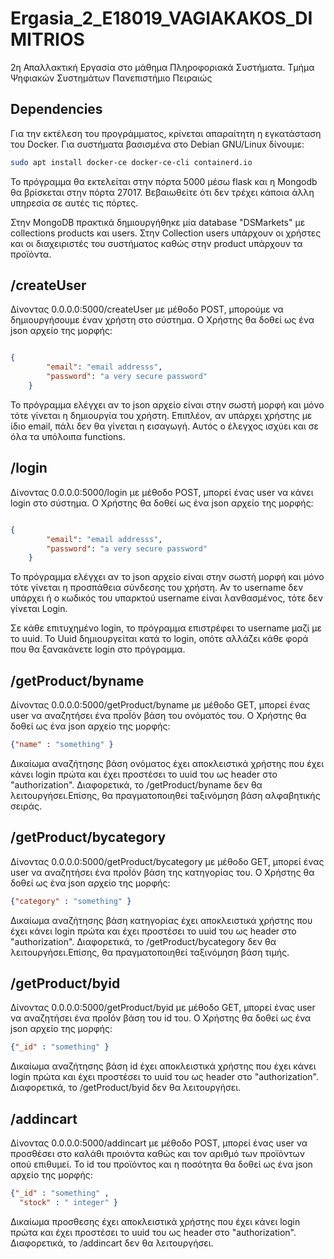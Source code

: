 # Ergasia_2_E18019_VAGIAKAKOS_DIMITRIOS
2η Απαλλακτική Εργασία στο μάθημα Πληροφοριακά Συστήματα. Τμήμα Ψηφιακών Συστημάτων Πανεπιστήμιο Πειραιώς

## Dependencies

Για την εκτέλεση του προγράμματος, κρίνεται απαραίτητη η εγκατάσταση του Docker. Για συστήματα βασισμένα στο Debian GNU/Linux δίνουμε:

```bash
sudo apt install docker-ce docker-ce-cli containerd.io
```
Το πρόγραμμα θα εκτελείται στην πόρτα 5000 μέσω flask και η Mongodb θα βρίσκεται στην πόρτα 27017. Βεβαιωθείτε ότι δεν τρέχει κάποια άλλη υπηρεσία σε αυτές τις πόρτες.

Στην MongoDB πρακτικά δημιουργήθηκε μία database "DSMarkets" με collections products και users. Στην Collection users υπάρχουν οι χρήστες και οι διαχειριστές του συστήματος καθώς στην product υπάρχουν τα προϊόντα.

## /createUser

Δίνοντας 0.0.0.0:5000/createUser με μέθοδο POST, μπορούμε να δημιουργήσουμε έναν χρήστη στο σύστημα. Ο Χρήστης θα δοθεί ως ένα json αρχείο της μορφής:

```json

{
        "email": "email addresss", 
        "password": "a very secure password"
    }
```
To πρόγραμμα ελέγχει αν το json αρχείο είναι στην σωστή μορφή και μόνο τότε γίνεται η δημιουργία του χρήστη. Επιπλέον, αν υπάρχει χρήστης με ίδιο email, πάλι δεν θα γίνεται η εισαγωγή. Aυτός ο έλεγχος ισχύει και σε όλα τα υπόλοιπα functions.

## /login 

Δίνοντας 0.0.0.0:5000/login με μέθοδο POST, μπορεί ένας user να κάνει login στο σύστημα. Ο Χρήστης θα δοθεί ως ένα json αρχείο της μορφής:

```json

{
        "email": "email addresss", 
        "password": "a very secure password"
    }
```

To πρόγραμμα ελέγχει αν το json αρχείο είναι στην σωστή μορφή και μόνο τότε γίνεται η προσπάθεια σύνδεσης του χρήστη. Αν το username δεν υπάρχει ή ο κωδικός του υπαρκτού username είναι λανθασμένος, τότε δεν γίνεται Login. 

Σε κάθε επιτυχημένο login, το πρόγραμμα επιστρέφει το username μαζί με το uuid. Το Uuid δημιουργείται κατά τo login, οπότε αλλάζει κάθε φορά που θα ξανακάνετε login στο πρόγραμμα.


## /getProduct/byname
Δίνοντας 0.0.0.0:5000/getProduct/byname με μέθοδο GET, μπορεί ένας user να αναζητήσει ένα προΪόν βάση του ονόματός του. Ο Χρήστης θα δοθεί ως ένα json αρχείο της μορφής:

```json
{"name" : "something" }
 ```
 Δικαίωμα αναζήτησης βάση ονόματος έχει αποκλειστικά χρήστης που έχει κάνει login πρώτα και έχει προστέσει το uuid του ως header στο "authorization". Διαφορετικά, το /getProduct/byname δεν θα λειτουργήσει.Επίσης, θα πραγματοποιηθεί ταξινόμηση βάση αλφαβητικής σειράς.
 
 ## /getProduct/bycategory
Δίνοντας 0.0.0.0:5000/getProduct/bycategory με μέθοδο GET, μπορεί ένας user να αναζητήσει ένα προΪόν βάση της κατηγορίας του. Ο Χρήστης θα δοθεί ως ένα json αρχείο της μορφής:

```json
{"category" : "something" }
 ```
 Δικαίωμα αναζήτησης βάση κατηγορίας έχει αποκλειστικά χρήστης που έχει κάνει login πρώτα και έχει προστέσει το uuid του ως header στο "authorization". Διαφορετικά, το /getProduct/bycategory δεν θα λειτουργήσει.Επίσης, θα πραγματοποιηθεί ταξινόμηση βάση τιμής.

 ## /getProduct/byid
Δίνοντας 0.0.0.0:5000/getProduct/byid με μέθοδο GET, μπορεί ένας user να αναζητήσει ένα προΪόν βάση του id του. Ο Χρήστης θα δοθεί ως ένα json αρχείο της μορφής:

```json
{"_id" : "something" }
 ```
 Δικαίωμα αναζήτησης βάση id έχει αποκλειστικά χρήστης που έχει κάνει login πρώτα και έχει προστέσει το uuid του ως header στο "authorization". Διαφορετικά, το /getProduct/byid δεν θα λειτουργήσει.

## /addincart

Δίνοντας 0.0.0.0:5000/addincart με μέθοδο POST, μπορεί ένας user να προσθέσει στο καλάθι προιόντα καθώς και τον αριθμό των προϊόντων οπού επιθυμεί. Το id του προϊόντος και η ποσότητα θα δοθεί ως ένα json αρχείο της μορφής:

```json
{"_id" : "something" ,
  "stock" : " integer" }
 ```
Δικαίωμα προσθεσης έχει αποκλειστικά χρήστης που έχει κάνει login πρώτα και έχει προστέσει το uuid του ως header στο "authorization". Διαφορετικά, το /addincart δεν θα λειτουργήσει.

